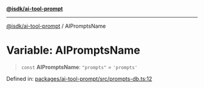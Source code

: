 [**@isdk/ai-tool-prompt**](../README.md)

***

[@isdk/ai-tool-prompt](../globals.md) / AIPromptsName

# Variable: AIPromptsName

> `const` **AIPromptsName**: `"prompts"` = `'prompts'`

Defined in: [packages/ai-tool-prompt/src/prompts-db.ts:12](https://github.com/isdk/ai-tool-prompt.js/blob/6d21e06e0e8e1b8449bddc69a03bdb7d160ce970/src/prompts-db.ts#L12)
